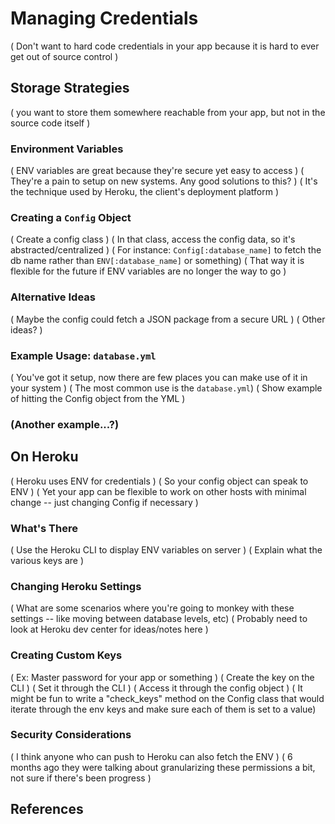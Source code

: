 # Managing Credentials

( Don't want to hard code credentials in your app because it is hard to ever get out of source control )

## Storage Strategies

( you want to store them somewhere reachable from your app, but not in the source code itself )

### Environment Variables

( ENV variables are great because they're secure yet easy to access )
( They're a pain to setup on new systems. Any good solutions to this? )
( It's the technique used by Heroku, the client's deployment platform )

### Creating a `Config` Object

( Create a config class )
( In that class, access the config data, so it's abstracted/centralized )
( For instance: `Config[:database_name]` to fetch the db name rather than `ENV[:database_name]` or something)
( That way it is flexible for the future if ENV variables are no longer the way to go )

### Alternative Ideas

( Maybe the config could fetch a JSON package from a secure URL )
( Other ideas? )

### Example Usage: `database.yml`

( You've got it setup, now there are few places you can make use of it in your system )
( The most common use is the `database.yml`)
( Show example of hitting the Config object from the YML )

### (Another example...?)

## On Heroku

( Heroku uses ENV for credentials )
( So your config object can speak to ENV )
( Yet your app can be flexible to work on other hosts with minimal change -- just changing Config if necessary )

### What's There

( Use the Heroku CLI to display ENV variables on server )
( Explain what the various keys are )

### Changing Heroku Settings

( What are some scenarios where you're going to monkey with these settings -- like moving between database levels, etc)
( Probably need to look at Heroku dev center for ideas/notes here )

### Creating Custom Keys

( Ex: Master password for your app or something )
( Create the key on the CLI )
( Set it through the CLI )
( Access it through the config object )
( It might be fun to write a "check_keys" method on the Config class that would iterate through the env keys and make sure each of them is set to a value)

### Security Considerations

( I think anyone who can push to Heroku can also fetch the ENV )
( 6 months ago they were talking about granularizing these permissions a bit, not sure if there's been progress )

## References